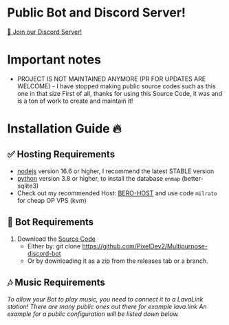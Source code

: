 # Public Bot and Discord Server!
[📢 Join our Discord Server!](https://discord.gg/whpAuajamK)

# Important notes
- PROJECT IS NOT MAINTAINED ANYMORE (PR FOR UPDATES ARE WELCOME) - I have stopped making public source codes such as this one in that size First of all, thanks for using this Source Code, it was and is a ton of work to create and maintain it!

# Installation Guide 🔥
## ✅ Hosting Requirements
- [nodejs](https://nodejs.org/en) version 16.6 or higher, I recommend the latest STABLE version
- [python](https://www.python.org/) version 3.8 or higher, to install the database `enmap` (better-sqlite3)
- Check out my recommended Host: [BERO-HOST](https://bero.host/) and use code `milrato` for cheap OP VPS (kvm)

## 🤖 Bot Requirements
1. Download the [Source Code](https://github.com/PixelDev2/Multipurpose-discord-bot)
   - Either by: git clone https://github.com/PixelDev2/Multipurpose-discord-bot
   - Or by downloading it as a zip from the releases tab or a branch.

 ## 🎶 Music Requirements
 *To allow your Bot to play music, you need to connect it to a LavaLink station! There are many public ones out there for example lava.link An example for a public configuration will be listed down below.*
